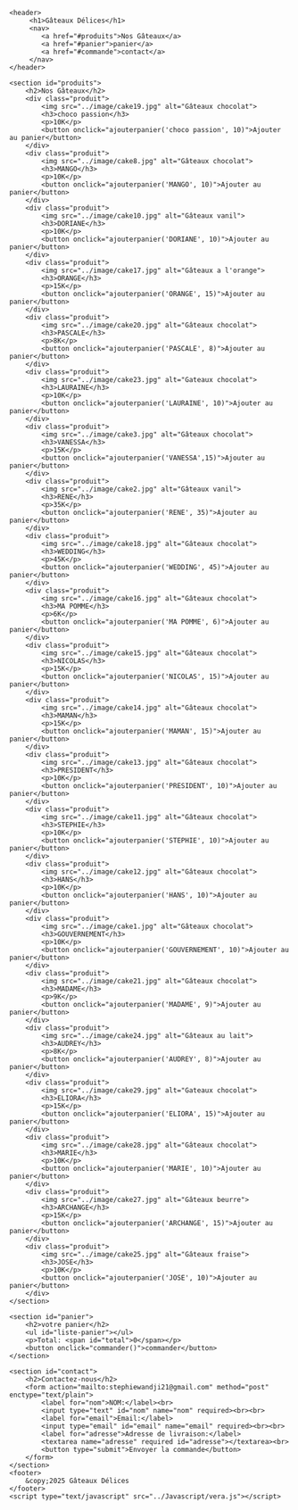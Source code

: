 <!DOCTYPE html>
<html lang="fr">
<head>
    <meta charset="UTF-8">
    <meta name="viewport" content="width=device-width, initial-scale=1.0">
    <link rel="stylesheet" href="../css/vera.css">
    <link href="https://fonts.googleapis.com/css2?family=Montserrat&family=Roboto+condensed&display=swap" rel="stylesheet">
    <link rel="stylesheet" href="https://cdnjs.cloudflare.com/ajax/libs/font-awesome/6.7.2/css/all.min.css">
    <title>Gâteaux Délices</title>
</head>
<body>

    <header>
         <h1>Gâteaux Délices</h1>
         <nav>
            <a href="#produits">Nos Gâteaux</a>
            <a href="#panier">panier</a>
            <a href="#commande">contact</a>
         </nav>
    </header>
       
    <section id="produits">
        <h2>Nos Gâteaux</h2>
        <div class="produit">
            <img src="../image/cake19.jpg" alt="Gâteaux chocolat">
            <h3>choco passion</h3>
            <p>10K</p>
            <button onclick="ajouterpanier('choco passion', 10)">Ajouter au panier</button>
        </div>   
        <div class="produit">
            <img src="../image/cake8.jpg" alt="Gâteaux chocolat">
            <h3>MANGO</h3>
            <p>10K</p>
            <button onclick="ajouterpanier('MANGO', 10)">Ajouter au panier</button>
        </div>   
        <div class="produit">
            <img src="../image/cake10.jpg" alt="Gâteaux vanil">
            <h3>DORIANE</h3>
            <p>10K</p>
            <button onclick="ajouterpanier('DORIANE', 10)">Ajouter au panier</button>
        </div>   
        <div class="produit">
            <img src="../image/cake17.jpg" alt="Gâteaux a l'orange">
            <h3>ORANGE</h3>
            <p>15K</p>
            <button onclick="ajouterpanier('ORANGE', 15)">Ajouter au panier</button>
        </div>   
        <div class="produit">
            <img src="../image/cake20.jpg" alt="Gâteaux chocolat">
            <h3>PASCALE</h3>
            <p>8K</p>
            <button onclick="ajouterpanier('PASCALE', 8)">Ajouter au panier</button>
        </div>   
        <div class="produit">
            <img src="../image/cake23.jpg" alt="Gateaux chocolat">
            <h3>LAURAINE</h3>
            <p>10K</p>
            <button onclick="ajouterpanier('LAURAINE', 10)">Ajouter au panier</button>
        </div>   
        <div class="produit">
            <img src="../image/cake3.jpg" alt="Gâteaux chocolat">
            <h3>VANESSA</h3>
            <p>15K</p>
            <button onclick="ajouterpanier('VANESSA',15)">Ajouter au panier</button>
        </div>   
        <div class="produit">
            <img src="../image/cake2.jpg" alt="Gâteaux vanil">
            <h3>RENE</h3>
            <p>35K</p>
            <button onclick="ajouterpanier('RENE', 35)">Ajouter au panier</button>
        </div>   
        <div class="produit">
            <img src="../image/cake18.jpg" alt="Gâteaux chocolat">
            <h3>WEDDING</h3>
            <p>45K</p>
            <button onclick="ajouterpanier('WEDDING', 45)">Ajouter au panier</button>
        </div>   
        <div class="produit">
            <img src="../image/cake16.jpg" alt="Gâteaux chocolat">
            <h3>MA POMME</h3>
            <p>6K</p>
            <button onclick="ajouterpanier('MA POMME', 6)">Ajouter au panier</button>
        </div>   
        <div class="produit">
            <img src="../image/cake15.jpg" alt="Gâteaux chocolat">
            <h3>NICOLAS</h3>
            <p>15K</p>
            <button onclick="ajouterpanier('NICOLAS', 15)">Ajouter au panier</button>
        </div>   
        <div class="produit">
            <img src="../image/cake14.jpg" alt="Gâteaux chocolat">
            <h3>MAMAN</h3>
            <p>15K</p>
            <button onclick="ajouterpanier('MAMAN', 15)">Ajouter au panier</button>
        </div>   
        <div class="produit">
            <img src="../image/cake13.jpg" alt="Gâteaux chocolat">
            <h3>PRESIDENT</h3>
            <p>10K</p>
            <button onclick="ajouterpanier('PRESIDENT', 10)">Ajouter au panier</button>
        </div>   
        <div class="produit">
            <img src="../image/cake11.jpg" alt="Gâteaux chocolat">
            <h3>STEPHIE</h3>
            <p>10K</p>
            <button onclick="ajouterpanier('STEPHIE', 10)">Ajouter au panier</button>
        </div>   
        <div class="produit">
            <img src="../image/cake12.jpg" alt="Gâteaux chocolat">
            <h3>HANS</h3>
            <p>10K</p>
            <button onclick="ajouterpanier('HANS', 10)">Ajouter au panier</button>
        </div>   
        <div class="produit">
            <img src="../image/cake1.jpg" alt="Gâteaux chocolat">
            <h3>GOUVERNEMENT</h3>
            <p>10K</p>
            <button onclick="ajouterpanier('GOUVERNEMENT', 10)">Ajouter au panier</button>
        </div>   
        <div class="produit">
            <img src="../image/cake21.jpg" alt="Gâteaux chocolat">
            <h3>MADAME</h3>
            <p>9K</p>
            <button onclick="ajouterpanier('MADAME', 9)">Ajouter au panier</button>
        </div>   
        <div class="produit">
            <img src="../image/cake24.jpg" alt="Gâteaux au lait">
            <h3>AUDREY</h3>
            <p>8K</p>
            <button onclick="ajouterpanier('AUDREY', 8)">Ajouter au panier</button>
        </div>   
        <div class="produit">
            <img src="../image/cake29.jpg" alt="Gateaux chocolat">
            <h3>ELIORA</h3>
            <p>15K</p>
            <button onclick="ajouterpanier('ELIORA', 15)">Ajouter au panier</button>
        </div>   
        <div class="produit">
            <img src="../image/cake28.jpg" alt="Gâteaux chocolat">
            <h3>MARIE</h3>
            <p>10K</p>
            <button onclick="ajouterpanier('MARIE', 10)">Ajouter au panier</button>
        </div>   
        <div class="produit">
            <img src="../image/cake27.jpg" alt="Gâteaux beurre">
            <h3>ARCHANGE</h3>
            <p>15K</p>
            <button onclick="ajouterpanier('ARCHANGE', 15)">Ajouter au panier</button>
        </div>   
        <div class="produit">
            <img src="../image/cake25.jpg" alt="Gâteaux fraise">
            <h3>JOSE</h3>
            <p>10K</p>
            <button onclick="ajouterpanier('JOSE', 10)">Ajouter au panier</button>
        </div> 
    </section>
    
    <section id="panier">
        <h2>votre panier</h2>
        <ul id="liste-panier"></ul>
        <p>Total: <span id="total">0</span></p>
        <button onclick="commander()">commander</button>
    </section>

    <section id="contact">
        <h2>Contactez-nous</h2>
        <form action="mailto:stephiewandji21@gmail.com" method="post" enctype="text/plain">
            <label for="nom">NOM:</label><br>
            <input type="text" id="nom" name="nom" required><br><br>
            <label for="email">Email:</label>
            <input type="email" id="email" name="email" required><br><br>
            <label for="adresse">Adresse de livraison:</label>
            <textarea name="adresse" required id="adresse"></textarea><br>
            <button type="submit">Envoyer la commande</button>
        </form>
    </section>
    <footer>
        &copy;2025 Gâteaux Délices
    </footer>
    <script type="text/javascript" src="../Javascript/vera.js"></script>
</body>
</html>
